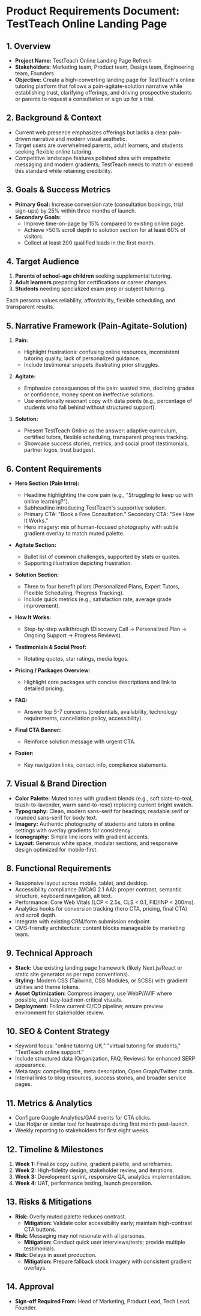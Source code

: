 # Product Requirements Document: TestTeach Online Landing Page

## 1. Overview
- **Project Name:** TestTeach Online Landing Page Refresh
- **Stakeholders:** Marketing team, Product team, Design team, Engineering team, Founders
- **Objective:** Create a high-converting landing page for TestTeach's online tutoring platform that follows a pain-agitate-solution narrative while establishing trust, clarifying offerings, and driving prospective students or parents to request a consultation or sign up for a trial.

## 2. Background & Context
- Current web presence emphasizes offerings but lacks a clear pain-driven narrative and modern visual aesthetic.
- Target users are overwhelmed parents, adult learners, and students seeking flexible online tutoring.
- Competitive landscape features polished sites with empathetic messaging and modern gradients; TestTeach needs to match or exceed this standard while retaining credibility.

## 3. Goals & Success Metrics
- **Primary Goal:** Increase conversion rate (consultation bookings, trial sign-ups) by 25% within three months of launch.
- **Secondary Goals:**
  - Improve time-on-page by 15% compared to existing online page.
  - Achieve >50% scroll depth to solution section for at least 60% of visitors.
  - Collect at least 200 qualified leads in the first month.

## 4. Target Audience
1. **Parents of school-age children** seeking supplemental tutoring.
2. **Adult learners** preparing for certifications or career changes.
3. **Students** needing specialized exam prep or subject tutoring.

Each persona values reliability, affordability, flexible scheduling, and transparent results.

## 5. Narrative Framework (Pain-Agitate-Solution)
1. **Pain:**
   - Highlight frustrations: confusing online resources, inconsistent tutoring quality, lack of personalized guidance.
   - Include testimonial snippets illustrating prior struggles.

2. **Agitate:**
   - Emphasize consequences of the pain: wasted time, declining grades or confidence, money spent on ineffective solutions.
   - Use emotionally resonant copy with data points (e.g., percentage of students who fall behind without structured support).

3. **Solution:**
   - Present TestTeach Online as the answer: adaptive curriculum, certified tutors, flexible scheduling, transparent progress tracking.
   - Showcase success stories, metrics, and social proof (testimonials, partner logos, trust badges).

## 6. Content Requirements
- **Hero Section (Pain Intro):**
  - Headline highlighting the core pain (e.g., "Struggling to keep up with online learning?").
  - Subheadline introducing TestTeach's supportive solution.
  - Primary CTA: "Book a Free Consultation." Secondary CTA: "See How It Works."
  - Hero imagery: mix of human-focused photography with subtle gradient overlay to match muted palette.

- **Agitate Section:**
  - Bullet list of common challenges, supported by stats or quotes.
  - Supporting illustration depicting frustration.

- **Solution Section:**
  - Three to four benefit pillars (Personalized Plans, Expert Tutors, Flexible Scheduling, Progress Tracking).
  - Include quick metrics (e.g., satisfaction rate, average grade improvement).

- **How It Works:**
  - Step-by-step walkthrough (Discovery Call → Personalized Plan → Ongoing Support → Progress Reviews).

- **Testimonials & Social Proof:**
  - Rotating quotes, star ratings, media logos.

- **Pricing / Packages Overview:**
  - Highlight core packages with concise descriptions and link to detailed pricing.

- **FAQ:**
  - Answer top 5-7 concerns (credentials, availability, technology requirements, cancellation policy, accessibility).

- **Final CTA Banner:**
  - Reinforce solution message with urgent CTA.

- **Footer:**
  - Key navigation links, contact info, compliance statements.

## 7. Visual & Brand Direction
- **Color Palette:** Muted tones with gradient blends (e.g., soft slate-to-teal, blush-to-lavender, warm sand-to-rose) replacing current bright swatch.
- **Typography:** Clean, modern sans-serif for headings; readable serif or rounded sans-serif for body text.
- **Imagery:** Authentic photography of students and tutors in online settings with overlay gradients for consistency.
- **Iconography:** Simple line icons with gradient accents.
- **Layout:** Generous white space, modular sections, and responsive design optimized for mobile-first.

## 8. Functional Requirements
- Responsive layout across mobile, tablet, and desktop.
- Accessibility compliance (WCAG 2.1 AA): proper contrast, semantic structure, keyboard navigation, alt text.
- Performance: Core Web Vitals (LCP < 2.5s, CLS < 0.1, FID/INP < 200ms).
- Analytics hooks for conversion tracking (hero CTA, pricing, final CTA) and scroll depth.
- Integrate with existing CRM/form submission endpoint.
- CMS-friendly architecture: content blocks manageable by marketing team.

## 9. Technical Approach
- **Stack:** Use existing landing page framework (likely Next.js/React or static site generator as per repo conventions).
- **Styling:** Modern CSS (Tailwind, CSS Modules, or SCSS) with gradient utilities and theme tokens.
- **Asset Optimization:** Compress imagery, use WebP/AVIF where possible, and lazy-load non-critical visuals.
- **Deployment:** Follow current CI/CD pipeline; ensure preview environment for stakeholder review.

## 10. SEO & Content Strategy
- Keyword focus: "online tutoring UK," "virtual tutoring for students," "TestTeach online support."
- Include structured data (Organization, FAQ, Reviews) for enhanced SERP appearance.
- Meta tags: compelling title, meta description, Open Graph/Twitter cards.
- Internal links to blog resources, success stories, and broader service pages.

## 11. Metrics & Analytics
- Configure Google Analytics/GA4 events for CTA clicks.
- Use Hotjar or similar tool for heatmaps during first month post-launch.
- Weekly reporting to stakeholders for first eight weeks.

## 12. Timeline & Milestones
1. **Week 1:** Finalize copy outline, gradient palette, and wireframes.
2. **Week 2:** High-fidelity design, stakeholder review, and iterations.
3. **Week 3:** Development sprint, responsive QA, analytics implementation.
4. **Week 4:** UAT, performance testing, launch preparation.

## 13. Risks & Mitigations
- **Risk:** Overly muted palette reduces contrast.
  - **Mitigation:** Validate color accessibility early; maintain high-contrast CTA buttons.
- **Risk:** Messaging may not resonate with all personas.
  - **Mitigation:** Conduct quick user interviews/tests; provide multiple testimonials.
- **Risk:** Delays in asset production.
  - **Mitigation:** Prepare fallback stock imagery with consistent gradient overlays.

## 14. Approval
- **Sign-off Required From:** Head of Marketing, Product Lead, Tech Lead, Founder.

